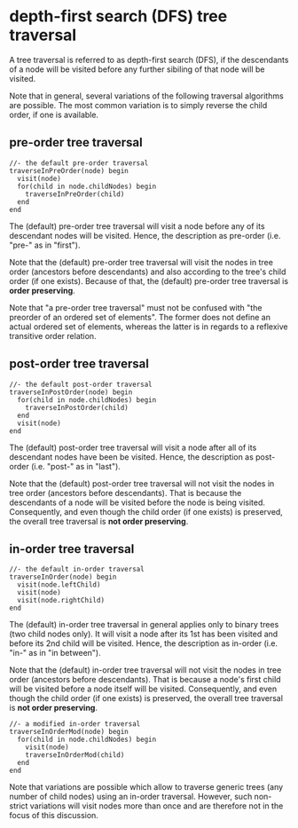 
<!-- ======================================================================= -->
# depth-first search (DFS) tree traversal

A tree traversal is referred to as depth-first search (DFS), if the descendants
of a node will be visited before any further sibiling of that node will be
visited.

Note that in general, several variations of the following traversal algorithms
are possible. The most common variation is to simply reverse the child order,
if one is available.

<!-- ======================================================================= -->
## pre-order tree traversal

```
//- the default pre-order traversal
traverseInPreOrder(node) begin
  visit(node)
  for(child in node.childNodes) begin
    traverseInPreOrder(child)
  end
end
```

The (default) pre-order tree traversal will visit a node before any of its
descendant nodes will be visited. Hence, the description as pre-order (i.e.
"pre-" as in "first").

Note that the (default) pre-order tree traversal will visit the nodes in tree
order (ancestors before descendants) and also according to the tree's child
order (if one exists). Because of that, the (default) pre-order tree traversal
is **order preserving**.

Note that "a pre-order tree traversal" must not be confused with "the preorder
of an ordered set of elements". The former does not define an actual ordered
set of elements, whereas the latter is in regards to a reflexive transitive
order relation.

<!-- ======================================================================= -->
## post-order tree traversal

```
//- the default post-order traversal
traverseInPostOrder(node) begin
  for(child in node.childNodes) begin
    traverseInPostOrder(child)
  end
  visit(node)
end
```

The (default) post-order tree traversal will visit a node after all of its
descendant nodes have been be visited. Hence, the description as post-order
(i.e. "post-" as in "last").

Note that the (default) post-order tree traversal will not visit the nodes in
tree order (ancestors before descendants). That is because the descendants of
a node will be visited before the node is being visited. Consequently, and
even though the child order (if one exists) is preserved, the overall tree
traversal is **not order preserving**.

<!-- ======================================================================= -->
## in-order tree traversal

```
//- the default in-order traversal
traverseInOrder(node) begin
  visit(node.leftChild)
  visit(node)
  visit(node.rightChild)
end
```

The (default) in-order tree traversal in general applies only to binary trees
(two child nodes only). It will visit a node after its 1st has been visited
and before its 2nd child will be visited. Hence, the description as in-order
(i.e. "in-" as in "in between").

Note that the (default) in-order tree traversal will not visit the nodes in
tree order (ancestors before descendants). That is because a node's first
child will be visited before a node itself will be visited. Consequently,
and even though the child order (if one exists) is preserved, the overall
tree traversal is **not order preserving**.

```
//- a modified in-order traversal
traverseInOrderMod(node) begin
  for(child in node.childNodes) begin
    visit(node)
    traverseInOrderMod(child)
  end
end
```

Note that variations are possible which allow to traverse generic trees (any
number of child nodes) using an in-order traversal. However, such non-strict
variations will visit nodes more than once and are therefore not in the focus
of this discussion.
